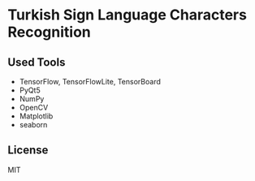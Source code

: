 # Turkish Sign Language Characters Recognition

## Used Tools
- TensorFlow, TensorFlowLite, TensorBoard
- PyQt5
- NumPy
- OpenCV
- Matplotlib
- seaborn
 
 ## License
MIT

